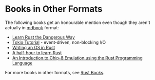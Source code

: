 # Books in Other Formats

The following books get an honourable mention even though they aren't actually in
[mdbook](https://github.com/rust-lang/mdBook) format:

* [Learn Rust the Dangerous Way](http://cliffle.com/p/dangerust/)
* [Tokio Tutorial](https://tokio.rs/tokio/tutorial) - event-driven, non-blocking I/O
* [Writing an OS in Rust](https://os.phil-opp.com/)
* [A half-hour to learn Rust](https://fasterthanli.me/articles/a-half-hour-to-learn-rust)
* [An Introduction to Chip-8 Emulation using the Rust Programming
Language](https://github.com/aquova/chip8-book/releases)

For more books in other formats, see [Rust
Books](https://github.com/sger/RustBooks).
